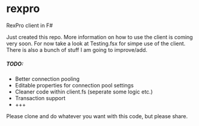 rexpro
======

RexPro client in F#

Just created this repo. More information on how to use the client is coming very soon.
For now take a look at Testing.fsx for simpe use of the client.
There is also a bunch of stuff I am going to improve/add.

##### TODO:
- Better connection pooling
- Editable properties for connection pool settings
- Cleaner code within client.fs (seperate some logic etc.)
- Transaction support
- +++

Please clone and do whatever you want with this code, but please share.

